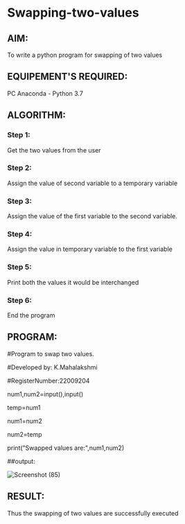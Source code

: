 # Swapping-two-values
## AIM:
To write a python program for swapping of two values
## EQUIPEMENT'S REQUIRED: 
PC
Anaconda - Python 3.7
## ALGORITHM: 
### Step 1:
Get the two values from the user
### Step 2: 
Assign the value of second variable to a temporary variable 
### Step 3: 
Assign the value of the first variable to the second variable.
### Step 4:  
Assign the value in temporary variable to the first variable
### Step 5: 
Print both the values it would be interchanged
### Step 6: 
End the program
## PROGRAM:
#Program to swap two values.

#Developed by: K.Mahalakshmi

#RegisterNumber:22009204

num1,num2=input(),input()

temp=num1

num1=num2

num2=temp

print("Swapped values are:",num1,num2)

##output:


![Screenshot (85)](https://github.com/maha712/Swapping-two-values/assets/121156360/947df718-721d-488d-97bb-7f7800a37b2c)

## RESULT:
Thus the swapping of two values are successfully executed



